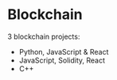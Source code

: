 # Blockchain
3 blockchain projects: 
<ul>
  <li>Python, JavaScript &amp; React
  <li>JavaScript, Solidity, React
  <li>C++
</ul>
